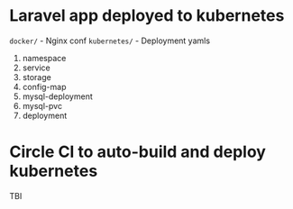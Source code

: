 # Laravel app deployed to kubernetes
```docker/``` - Nginx conf
```kubernetes/``` - Deployment yamls
1. namespace
2. service
3. storage
4. config-map
5. mysql-deployment
6. mysql-pvc
7. deployment


# Circle CI to auto-build and deploy kubernetes
TBI